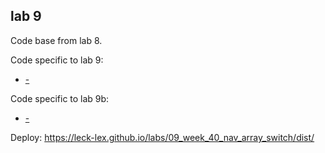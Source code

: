 ## lab 9

Code base from lab 8.

Code specific to lab 9:
- [-](path)

Code specific to lab 9b:
- [-](path)

Deploy: https://leck-lex.github.io/labs/09_week_40_nav_array_switch/dist/